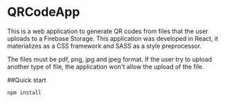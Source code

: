 # QRCodeApp

This is a web application to generate QR codes from files that the user uploads to a Firebase Storage. This application was developed in React, it materializes as a CSS framework and SASS as a style preprocessor.

The files must be pdf, png, jpg and jpeg format. If the user try to upload another type of file, the application won't allow the upload of the file.

##Quick start

```
npm install
```